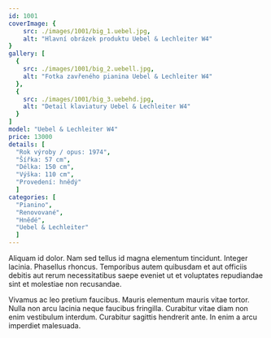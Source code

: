 ```yaml
---
id: 1001
coverImage: {
    src: ./images/1001/big_1.uebel.jpg,
    alt: "Hlavní obrázek produktu Uebel & Lechleiter W4"
}
gallery: [
  {
    src: ./images/1001/big_2.uebell.jpg,
    alt: "Fotka zavřeného pianina Uebel & Lechleiter W4"
  },
  {
    src: ./images/1001/big_3.uebehd.jpg,
    alt: "Detail klaviatury Uebel & Lechleiter W4"
  }
]
model: "Uebel & Lechleiter W4"
price: 13000
details: [
  "Rok výroby / opus: 1974",
  "Šířka: 57 cm",
  "Délka: 150 cm",
  "Výška: 110 cm",
  "Provedení: hnědý"
  ]
categories: [
  "Pianino",
  "Renovované",
  "Hnědé",
  "Uebel & Lechleiter"
  ]
---
```


Aliquam id dolor. Nam sed tellus id magna elementum tincidunt. Integer lacinia. Phasellus rhoncus. Temporibus autem quibusdam et aut officiis debitis aut rerum necessitatibus saepe eveniet ut et voluptates repudiandae sint et molestiae non recusandae.

Vivamus ac leo pretium faucibus. Mauris elementum mauris vitae tortor. Nulla non arcu lacinia neque faucibus fringilla. Curabitur vitae diam non enim vestibulum interdum. Curabitur sagittis hendrerit ante. In enim a arcu imperdiet malesuada.